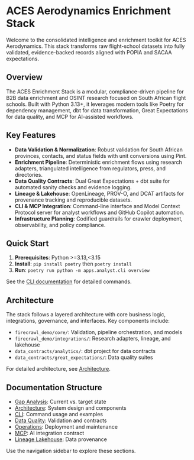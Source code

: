 # ACES Aerodynamics Enrichment Stack

Welcome to the consolidated intelligence and enrichment toolkit for ACES Aerodynamics. This stack transforms raw flight-school datasets into fully validated, evidence-backed records aligned with POPIA and SACAA expectations.

## Overview

The ACES Enrichment Stack is a modular, compliance-driven pipeline for B2B data enrichment and OSINT research focused on South African flight schools. Built with Python 3.13+, it leverages modern tools like Poetry for dependency management, dbt for data transformation, Great Expectations for data quality, and MCP for AI-assisted workflows.

## Key Features

- **Data Validation & Normalization**: Robust validation for South African provinces, contacts, and status fields with unit conversions using Pint.
- **Enrichment Pipeline**: Deterministic enrichment flows using research adapters, triangulated intelligence from regulators, press, and directories.
- **Data Quality Contracts**: Dual Great Expectations + dbt suite for automated sanity checks and evidence logging.
- **Lineage & Lakehouse**: OpenLineage, PROV-O, and DCAT artifacts for provenance tracking and reproducible datasets.
- **CLI & MCP Integration**: Command-line interface and Model Context Protocol server for analyst workflows and GitHub Copilot automation.
- **Infrastructure Planning**: Codified guardrails for crawler deployment, observability, and policy compliance.

## Quick Start

1. **Prerequisites**: Python >=3.13,<3.15
2. **Install**: `pip install poetry` then `poetry install`
3. **Run**: `poetry run python -m apps.analyst.cli overview`

See the [CLI documentation](cli.md) for detailed commands.

## Architecture

The stack follows a layered architecture with core business logic, integrations, governance, and interfaces. Key components include:

- `firecrawl_demo/core/`: Validation, pipeline orchestration, and models
- `firecrawl_demo/integrations/`: Research adapters, lineage, and lakehouse
- `data_contracts/analytics/`: dbt project for data contracts
- `data_contracts/great_expectations/`: Data quality suites

For detailed architecture, see [Architecture](architecture.md).

## Documentation Structure

- [Gap Analysis](gap-analysis.md): Current vs. target state
- [Architecture](architecture.md): System design and components
- [CLI](cli.md): Command usage and examples
- [Data Quality](data-quality.md): Validation and contracts
- [Operations](operations.md): Deployment and maintenance
- [MCP](mcp.md): AI integration contract
- [Lineage Lakehouse](lineage-lakehouse.md): Data provenance

Use the navigation sidebar to explore these sections.
